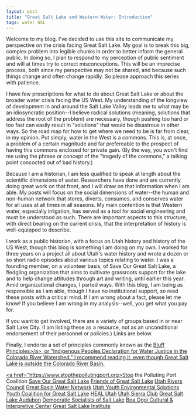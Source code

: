 ```yaml
---
layout: post
title: "Great Salt Lake and Western Water: Introduction"
tags: water GSL
---
```


Welcome to my blog. I've decided to use this site to communicate my perspective on the crisis facing Great Salt Lake. My goal is to break this big, complex problem into legible chunks in order to better inform the general public. In doing so, I plan to respond to my perception of public sentiment and will at times try to correct misconceptions. This will be an imprecise process, both since my perspective may not be shared, and because such things change and often change rapidly. So please approach this series with patience.

I have few prescriptions for what to do about Great Salt Lake or about the broader water crisis facing the US West. My understanding of the longview of development in and around the Salt Lake Valley leads me to what may be an idiosyncratic position--I believe radical solutions (meaning, solutions that address the root of the problem) are necessary, though pushing too hard or too fast can easily result in "solutions" that would be disastrous in other ways. So the road map for how to get where we need to be is far from clear, in my opinion. Put simply, water in the West is a commons. This is, at once, a problem of a certain magnitude and far prefereable to the prospect of having this commons enclosed for private gain. (By the way, you won't find me using the phrase or concept of the "tragedy of the commons," a talking point concocted out of bad history.)

Because I am a historian, I am less qualified to speak at length about the scientific dimensions of water. Researchers have done and are currently doing great work on that front, and I will draw on that information when I am able. My posts will focus on the social dimensions of water--the human and non-human network that stores, diverts, consumes, and conserves water for all uses at all times in all seasons. My main contention is that Western water, especially irrigation, has served as a tool for social engineering and must be understood as such. There are important aspects to this structure, with direct bearing on the current crisis, that the interpretation of history is well-equipped to describe.

I work as a public historian, with a focus on Utah history and history of the US West, though this blog is something I am doing on my own. I worked for three years on a project all about Utah's water history and wrote a dozen or so short radio episodes about various topics relating to water. I was a founding member, on a volunteer basis, of Save Our Great Salt Lake, a fledgling organization that aims to cultivate grassroots support for the lake and to help change attitudes through art and writing, until earlier this year. Amid organizational changes, I parted ways. With this blog, I am being as responsible as I am able, though I have no institutional support, so read these posts with a critical mind. If I am wrong about a fact, please let me know! If you believe I am wrong in my analysis--well, you get what you pay for.

If you want to get involved, there are a variety of groups based in or near Salt Lake City. (I am listing these as a resource, not as an unconditional endorsement of their personnel or policies.) Links are below.

Finally, I endorse a set of principles commonly known as the <a href="http://www.riversimulator.org/Resources/Tribes/DRAFTDeclarationForWaterJustice2017Bluff.pdf">Bluff Principles>/a>, or "Indigenous Peoples Declaration for Water Justice in the Colorado River Watershed." I recommend reading it, even though Great Salt Lake is outside the Colorado River Basin.

<a href="https://www.stopthepollutingport.org>Stop the Polluting Port Coalition</a>
<a href="https://saveourgreatsaltlake.org">Save Our Great Salt Lake</a>
<a href="https://www.fogsl.org">Friends of Great Salt Lake</a>
<a href="https://utahrivers.org">Utah Rivers Council</a>
<a href="https://greatbasinwater.org">Great Basin Water Network</a>
<a href="https://utahyes.org">Utah Youth Environmental Solutions</a>
<a href="https://www.instagram.com/youthcoalitiongsl/">Youth Coalition for Great Salt Lake</a>
<a href="https://www.healutah.org">HEAL Utah</a>
<a href="https://www.sierraclub.org/utah">Utah Sierra Club</a>
<a href="https://greatsaltlakeaudubon.org">Great Salt Lake Audubon</a>
<a href="https://saltlakedsa.org">Democratic Socialists of Salt Lake</a>
<a href="https://www.boaogoi.org">Boa Ogoi Cultural & Interpretive Center</a>
<a href="https://westminster.edu/student-life/great-salt-lake-institute/index.html">Great Salt Lake Institute</a>
